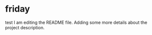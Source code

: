 # friday
test
I am editing the README file. Adding some more details about the project description.
